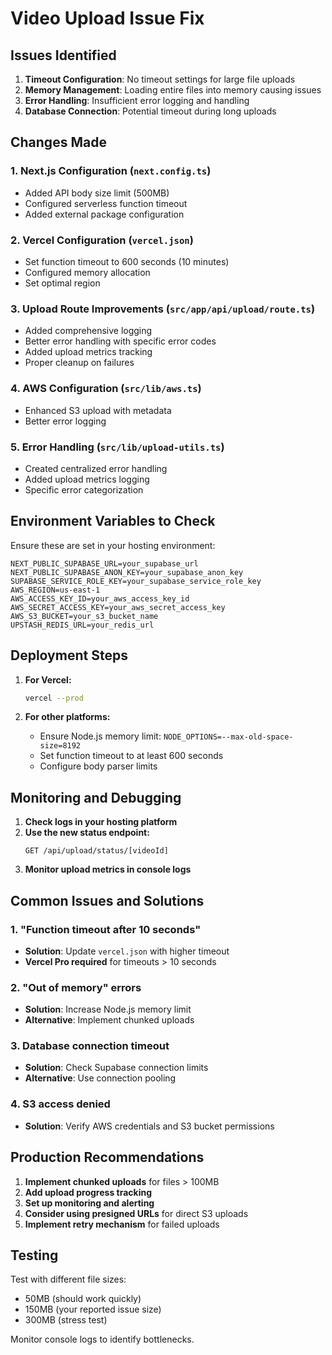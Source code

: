 # Video Upload Issue Fix

## Issues Identified

1. **Timeout Configuration**: No timeout settings for large file uploads
2. **Memory Management**: Loading entire files into memory causing issues
3. **Error Handling**: Insufficient error logging and handling
4. **Database Connection**: Potential timeout during long uploads

## Changes Made

### 1. Next.js Configuration (`next.config.ts`)
- Added API body size limit (500MB)
- Configured serverless function timeout
- Added external package configuration

### 2. Vercel Configuration (`vercel.json`)
- Set function timeout to 600 seconds (10 minutes)
- Configured memory allocation
- Set optimal region

### 3. Upload Route Improvements (`src/app/api/upload/route.ts`)
- Added comprehensive logging
- Better error handling with specific error codes
- Added upload metrics tracking
- Proper cleanup on failures

### 4. AWS Configuration (`src/lib/aws.ts`)
- Enhanced S3 upload with metadata
- Better error logging

### 5. Error Handling (`src/lib/upload-utils.ts`)
- Created centralized error handling
- Added upload metrics logging
- Specific error categorization

## Environment Variables to Check

Ensure these are set in your hosting environment:
```
NEXT_PUBLIC_SUPABASE_URL=your_supabase_url
NEXT_PUBLIC_SUPABASE_ANON_KEY=your_supabase_anon_key
SUPABASE_SERVICE_ROLE_KEY=your_supabase_service_role_key
AWS_REGION=us-east-1
AWS_ACCESS_KEY_ID=your_aws_access_key_id
AWS_SECRET_ACCESS_KEY=your_aws_secret_access_key
AWS_S3_BUCKET=your_s3_bucket_name
UPSTASH_REDIS_URL=your_redis_url
```

## Deployment Steps

1. **For Vercel:**
   ```bash
   vercel --prod
   ```

2. **For other platforms:**
   - Ensure Node.js memory limit: `NODE_OPTIONS=--max-old-space-size=8192`
   - Set function timeout to at least 600 seconds
   - Configure body parser limits

## Monitoring and Debugging

1. **Check logs in your hosting platform**
2. **Use the new status endpoint:**
   ```
   GET /api/upload/status/[videoId]
   ```
3. **Monitor upload metrics in console logs**

## Common Issues and Solutions

### 1. "Function timeout after 10 seconds"
- **Solution**: Update `vercel.json` with higher timeout
- **Vercel Pro required** for timeouts > 10 seconds

### 2. "Out of memory" errors
- **Solution**: Increase Node.js memory limit
- **Alternative**: Implement chunked uploads

### 3. Database connection timeout
- **Solution**: Check Supabase connection limits
- **Alternative**: Use connection pooling

### 4. S3 access denied
- **Solution**: Verify AWS credentials and S3 bucket permissions

## Production Recommendations

1. **Implement chunked uploads** for files > 100MB
2. **Add upload progress tracking**
3. **Set up monitoring and alerting**
4. **Consider using presigned URLs** for direct S3 uploads
5. **Implement retry mechanism** for failed uploads

## Testing

Test with different file sizes:
- 50MB (should work quickly)
- 150MB (your reported issue size)
- 300MB (stress test)

Monitor console logs to identify bottlenecks.
